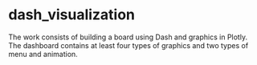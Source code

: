 # dash_visualization
The work consists of building a board using Dash and graphics in Plotly. The dashboard contains at least four types of graphics and two types of menu and animation.
